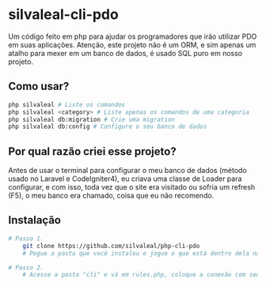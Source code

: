 # silvaleal-cli-pdo

Um código feito em php para ajudar os programadores que irão utilizar PDO em suas aplicações.
Atenção, este projeto não é um ORM, e sim apenas um atalho para mexer em um banco de dados, é usado SQL puro em nosso projeto.

## Como usar?
```bash
php silvaleal # Liste os comandos
php silvaleal <category> # Liste apenas os comandos de uma categoria
php silvaleal db:migration # Crie uma migration
php silvaleal db:config # Configure o seu banco de dados
```

## Por qual razão criei esse projeto?

Antes de usar o terminal para configurar o meu banco de dados (método usado no Laravel e CodeIgniter4), eu criava uma classe de Loader para configurar, e com isso, toda vez que o site era visitado ou sofria um refresh (F5), o meu banco era chamado, coisa que eu não recomendo.

## Instalação
```bash
# Passo 1.
    git clone https://github.com/silvaleal/php-cli-pdo
    # Pegue a pasta que você instalou e jogue o que está dentro dela na raiz do seu projeto.

# Passo 2.
    # Acesse a pasta "cli" e vá em rules.php, coloque a conexão com seu banco de dados e o caminho que deseja para as migrations
```